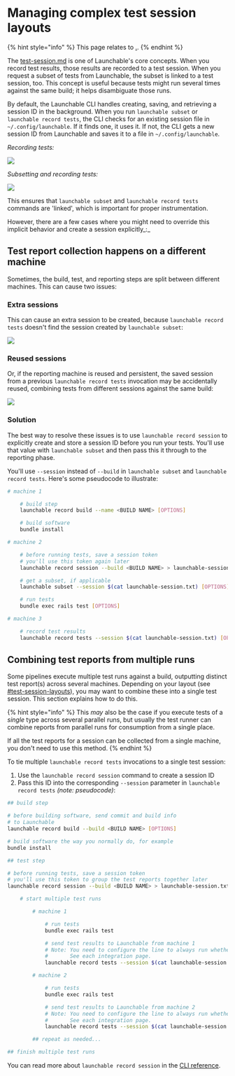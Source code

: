# Managing complex test session layouts

{% hint style="info" %}
This page relates to [.](./ "mention").
{% endhint %}

The [test-session.md](../../../concepts/test-session.md "mention") is one of Launchable's core concepts. When you record test results, those results are recorded to a test session. When you request a subset of tests from Launchable, the subset is linked to a test session, too. This concept is useful because tests might run several times against the same build; it helps disambiguate those runs.

By default, the Launchable CLI handles creating, saving, and retrieving a session ID in the background. When you run `launchable subset` or `launchable record tests`, the CLI checks for an existing session file in `~/.config/launchable`. If it finds one, it uses it. If not, the CLI gets a new session ID from Launchable and saves it to a file in `~/.config/launchable`.

_Recording tests:_

![](<../../../.gitbook/assets/session-record-tests (1) (1) (1) (1).png>)

_Subsetting and recording tests:_

![](<../../../.gitbook/assets/session-subset-record-tests (1) (1) (1) (1) (1) (1) (1).png>)

This ensures that `launchable subset` and `launchable record tests` commands are 'linked', which is important for proper instrumentation.

However, there are a few cases where you might need to override this implicit behavior and create a session explicitly\_:\_

## Test report collection happens on a different machine

Sometimes, the build, test, and reporting steps are split between different machines. This can cause two issues:

### Extra sessions

This can cause an extra session to be created, because `launchable record tests` doesn't find the session created by `launchable subset`:

![](<../../../.gitbook/assets/duplicate-sessions (1) (1) (1) (1) (1).png>)

### Reused sessions

Or, if the reporting machine is reused and persistent, the saved session from a previous `launchable record tests` invocation may be accidentally reused, combining tests from different sessions against the same build:

![](<../../../.gitbook/assets/reused-session (1) (1) (1) (1) (1) (2).png>)

### Solution

The best way to resolve these issues is to use `launchable record session` to explicitly create and store a session ID before you run your tests. You'll use that value with `launchable subset` and then pass this it through to the reporting phase.

You'll use `--session` instead of `--build` in `launchable subset` and `launchable record tests`. Here's some pseudocode to illustrate:

```bash
# machine 1

    # build step
    launchable record build --name <BUILD NAME> [OPTIONS]

    # build software
    bundle install

# machine 2

    # before running tests, save a session token
    # you'll use this token again later
    launchable record session --build <BUILD NAME> > launchable-session.txt

    # get a subset, if applicable
    launchable subset --session $(cat launchable-session.txt) [OPTIONS]

    # run tests
    bundle exec rails test [OPTIONS]

# machine 3

    # record test results
    launchable record tests --session $(cat launchable-session.txt) [OPTIONS]
```

## Combining test reports from multiple runs

Some pipelines execute multiple test runs against a build, outputting distinct test report(s) across several machines. Depending on your layout (see [#test-session-layouts](../../../concepts/test-session.md#test-session-layouts "mention")), you may want to combine these into a single test session. This section explains how to do this.

{% hint style="info" %}
This _may_ also be the case if you execute tests of a _single_ type across several parallel runs, but usually the test runner can combine reports from parallel runs for consumption from a single place.

If all the test reports for a session can be collected from a single machine, you don't need to use this method.
{% endhint %}

To tie multiple `launchable record tests` invocations to a single test session:

1. Use the `launchable record session` command to create a session ID
2. Pass this ID into the corresponding `--session` parameter in `launchable record tests` _(note: pseudocode)_:

```bash
## build step

# before building software, send commit and build info
# to Launchable
launchable record build --build <BUILD NAME> [OPTIONS]

# build software the way you normally do, for example
bundle install

## test step

# before running tests, save a session token
# you'll use this token to group the test reports together later
launchable record session --build <BUILD NAME> > launchable-session.txt

    # start multiple test runs

        # machine 1

            # run tests
            bundle exec rails test

            # send test results to Launchable from machine 1
            # Note: You need to configure the line to always run whether test run succeeds/fails.
            #       See each integration page.
            launchable record tests --session $(cat launchable-session.txt) [OPTIONS]

        # machine 2

            # run tests
            bundle exec rails test

            # send test results to Launchable from machine 2
            # Note: You need to configure the line to always run whether test run succeeds/fails.
            #       See each integration page.
            launchable record tests --session $(cat launchable-session.txt) [OPTIONS]

        ## repeat as needed...

## finish multiple test runs
```

You can read more about `launchable record session` in the [CLI reference](../../../resources/cli-reference.md#record-session).

